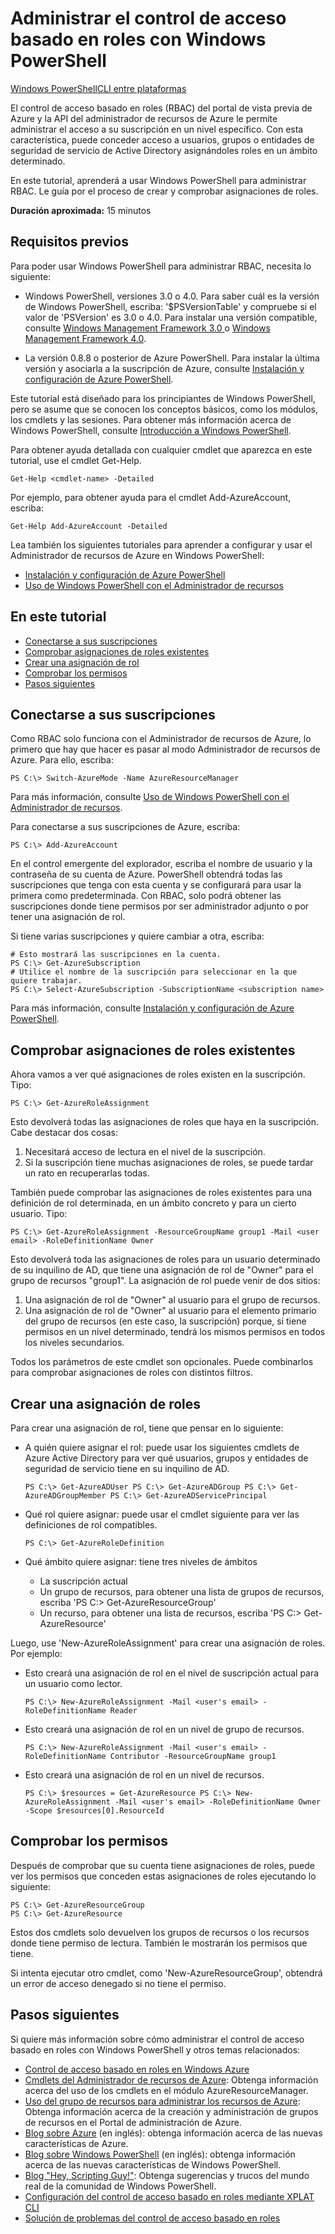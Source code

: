 ﻿<properties pageTitle="Administrar el control de acceso basado en roles con Windows PowerShell" metaKeywords="ResourceManager, PowerShell, Azure PowerShell, RBAC" description="Administrar el control de acceso basado en roles con Windows PowerShell" metaCanonical="" services="" documentationCenter="" title="Managing Role-Based Access Control with Windows PowerShell" authors="guayan" solutions="" manager="terrylan" editor="mollybos" />

<tags ms.service="multiple" ms.workload="multiple" ms.tgt_pltfrm="powershell" ms.devlang="na" ms.topic="article" ms.date="11/03/2014" ms.author="guayan" />

# Administrar el control de acceso basado en roles con Windows PowerShell #

<div class="dev-center-tutorial-selector sublanding"><a href="/es-es/documentation/articles/role-based-access-control-powershell.md" title="Windows PowerShell" class="current">Windows PowerShell</a><a href="/es-es/documentation/articles/role-based-access-control-xplat-cli.md" title="Cross-Platform CLI">CLI entre plataformas</a></div>

El control de acceso basado en roles (RBAC) del portal de vista previa de Azure y la API del administrador de recursos de Azure le permite administrar el acceso a su suscripción en un nivel específico. Con esta característica, puede conceder acceso a usuarios, grupos o entidades de seguridad de servicio de Active Directory asignándoles roles en un ámbito determinado.

En este tutorial, aprenderá a usar Windows PowerShell para administrar RBAC. Le guía por el proceso de crear y comprobar asignaciones de roles.

**Duración aproximada:** 15 minutos

## Requisitos previos ##

Para poder usar Windows PowerShell para administrar RBAC, necesita lo siguiente:

- Windows PowerShell, versiones 3.0 o 4.0. Para saber cuál es la versión de Windows PowerShell, escriba: '$PSVersionTable' y compruebe si el valor de 'PSVersion' es 3.0 o 4.0. Para instalar una versión compatible, consulte [Windows Management Framework 3.0 ](http://www.microsoft.com/es-es/download/details.aspx?id=34595) o [Windows Management Framework 4.0](http://www.microsoft.com/es-es/download/details.aspx?id=40855).

- La versión 0.8.8 o posterior de Azure PowerShell. Para instalar la última versión y asociarla a la suscripción de Azure, consulte [Instalación y configuración de Azure PowerShell](http://www.windowsazure.com/es-es/documentation/articles/install-configure-powershell/).

Este tutorial está diseñado para los principiantes de Windows PowerShell, pero se asume que se conocen los conceptos básicos, como los módulos, los cmdlets y las sesiones. Para obtener más información acerca de Windows PowerShell, consulte [Introducción a Windows PowerShell](http://technet.microsoft.com/es-es/library/hh857337.aspx).

Para obtener ayuda detallada con cualquier cmdlet que aparezca en este tutorial, use el cmdlet Get-Help. 

	Get-Help <cmdlet-name> -Detailed

Por ejemplo, para obtener ayuda para el cmdlet Add-AzureAccount, escriba:

	Get-Help Add-AzureAccount -Detailed

Lea también los siguientes tutoriales para aprender a configurar y usar el Administrador de recursos de Azure en Windows PowerShell:

- [Instalación y configuración de Azure PowerShell](http://azure.microsoft.com/es-es/documentation/articles/install-configure-powershell/)
- [Uso de Windows PowerShell con el Administrador de recursos](http://azure.microsoft.com/es-es/documentation/articles/powershell-azure-resource-manager/)

## En este tutorial ##

* [Conectarse a sus suscripciones](#connect)
* [Comprobar asignaciones de roles existentes](#check)
* [Crear una asignación de rol](#create)
* [Comprobar los permisos](#verify)
* [Pasos siguientes](#next)

## <a id="connect"></a>Conectarse a sus suscripciones ##

Como RBAC solo funciona con el Administrador de recursos de Azure, lo primero que hay que hacer es pasar al modo Administrador de recursos de Azure. Para ello, escriba:

    PS C:\> Switch-AzureMode -Name AzureResourceManager

Para más información, consulte [Uso de Windows PowerShell con el Administrador de recursos](http://azure.microsoft.com/es-es/documentation/articles/powershell-azure-resource-manager/).

Para conectarse a sus suscripciones de Azure, escriba:

    PS C:\> Add-AzureAccount

En el control emergente del explorador, escriba el nombre de usuario y la contraseña de su cuenta de Azure. PowerShell obtendrá todas las suscripciones que tenga con esta cuenta y se configurará para usar la primera como predeterminada. Con RBAC, solo podrá obtener las suscripciones donde tiene permisos por ser administrador adjunto o por tener una asignación de rol. 

Si tiene varias suscripciones y quiere cambiar a otra, escriba:

    # Esto mostrará las suscripciones en la cuenta.
    PS C:\> Get-AzureSubscription
    # Utilice el nombre de la suscripción para seleccionar en la que quiere trabajar.
    PS C:\> Select-AzureSubscription -SubscriptionName <subscription name>

Para más información, consulte [Instalación y configuración de Azure PowerShell](http://azure.microsoft.com/es-es/documentation/articles/install-configure-powershell/).

## <a id="check"></a>Comprobar asignaciones de roles existentes ##

Ahora vamos a ver qué asignaciones de roles existen en la suscripción. Tipo:

    PS C:\> Get-AzureRoleAssignment

Esto devolverá todas las asignaciones de roles que haya en la suscripción. Cabe destacar dos cosas:

1. Necesitará acceso de lectura en el nivel de la suscripción.
2. Si la suscripción tiene muchas asignaciones de roles, se puede tardar un rato en recuperarlas todas.

También puede comprobar las asignaciones de roles existentes para una definición de rol determinada, en un ámbito concreto y para un cierto usuario. Tipo:

    PS C:\> Get-AzureRoleAssignment -ResourceGroupName group1 -Mail <user email> -RoleDefinitionName Owner

Esto devolverá toda las asignaciones de roles para un usuario determinado de su inquilino de AD, que tiene una asignación de rol de "Owner" para el grupo de recursos "group1". La asignación de rol puede venir de dos sitios:

1. Una asignación de rol de "Owner" al usuario para el grupo de recursos.
2. Una asignación de rol de "Owner" al usuario para el elemento primario del grupo de recursos (en este caso, la suscripción) porque, si tiene permisos en un nivel determinado, tendrá los mismos permisos en todos los niveles secundarios.

Todos los parámetros de este cmdlet son opcionales. Puede combinarlos para comprobar asignaciones de roles con distintos filtros.

## <a id="create"></a>Crear una asignación de roles ##

Para crear una asignación de rol, tiene que pensar en lo siguiente:

- A quién quiere asignar el rol: puede usar los siguientes cmdlets de Azure Active Directory para ver qué usuarios, grupos y entidades de seguridad de servicio tiene en su inquilino de AD.

    `PS C:\> Get-AzureADUser
    PS C:\> Get-AzureADGroup
    PS C:\> Get-AzureADGroupMember
    PS C:\> Get-AzureADServicePrincipal` 

- Qué rol quiere asignar: puede usar el cmdlet siguiente para ver las definiciones de rol compatibles.

    `PS C:\> Get-AzureRoleDefinition`

- Qué ámbito quiere asignar: tiene tres niveles de ámbitos

    - La suscripción actual
    - Un grupo de recursos, para obtener una lista de grupos de recursos, escriba 'PS C:\> Get-AzureResourceGroup'
    - Un recurso, para obtener una lista de recursos, escriba 'PS C:\> Get-AzureResource'

Luego, use 'New-AzureRoleAssignment' para crear una asignación de roles. Por ejemplo:

 - Esto creará una asignación de rol en el nivel de suscripción actual para un usuario como lector.

    `PS C:\> New-AzureRoleAssignment -Mail <user's email> -RoleDefinitionName Reader`

- Esto creará una asignación de rol en un nivel de grupo de recursos.

    `PS C:\> New-AzureRoleAssignment -Mail <user's email> -RoleDefinitionName Contributor -ResourceGroupName group1`

- Esto creará una asignación de rol en un nivel de recursos.

    `PS C:\> $resources = Get-AzureResource
    PS C:\> New-AzureRoleAssignment -Mail <user's email> -RoleDefinitionName Owner -Scope $resources[0].ResourceId`

## <a id="verify"></a>Comprobar los permisos ##

Después de comprobar que su cuenta tiene asignaciones de roles, puede ver los permisos que conceden estas asignaciones de roles ejecutando lo siguiente:

    PS C:\> Get-AzureResourceGroup
    PS C:\> Get-AzureResource

Estos dos cmdlets solo devuelven los grupos de recursos o los recursos donde tiene permiso de lectura. También le mostrarán los permisos que tiene.

Si intenta ejecutar otro cmdlet, como 'New-AzureResourceGroup', obtendrá un error de acceso denegado si no tiene el permiso.

## <a id="next"></a>Pasos siguientes ##

Si quiere más información sobre cómo administrar el control de acceso basado en roles con Windows PowerShell y otros temas relacionados:
 
- [Control de acceso basado en roles en Windows Azure](http://azure.microsoft.com/es-es/documentation/articles/role-based-access-control-configure/)
- [Cmdlets del Administrador de recursos de Azure](http://go.microsoft.com/fwlink/?LinkID=394765&clcid=0x409): Obtenga información acerca del uso de los cmdlets en el módulo AzureResourceManager.
- [Uso del grupo de recursos para administrar los recursos de Azure](http://azure.microsoft.com/es-es/documentation/articles/azure-preview-portal-using-resource-groups): Obtenga información acerca de la creación y administración de grupos de recursos en el Portal de administración de Azure.
- [Blog sobre Azure](http://blogs.msdn.com/windowsazure) (en inglés): obtenga información acerca de las nuevas características de Azure.
- [Blog sobre Windows PowerShell](http://blogs.msdn.com/powershell) (en inglés): obtenga información acerca de las nuevas características de Windows PowerShell.
- [Blog "Hey, Scripting Guy!"](http://blogs.technet.com/b/heyscriptingguy/): Obtenga sugerencias y trucos del mundo real de la comunidad de Windows PowerShell.
- [Configuración del control de acceso basado en roles mediante XPLAT CLI](http://azure.microsoft.com/es-es/documentation/articles/role-based-access-control-xplat-cli/)
- [Solución de problemas del control de acceso basado en roles](http://azure.microsoft.com/es-es/documentation/articles/role-based-access-control-troubleshooting/)

<!--HONumber=35.2-->
